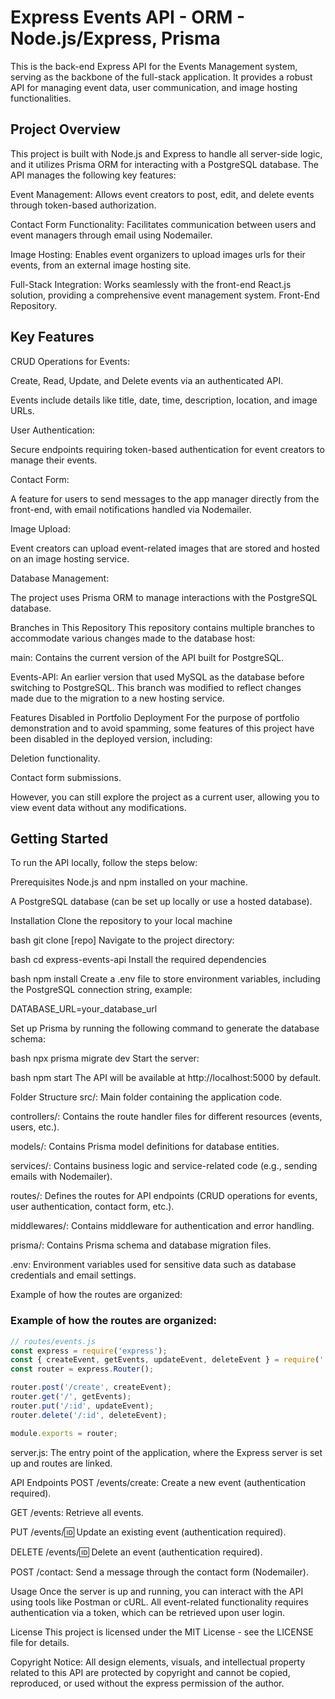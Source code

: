 # Express Events API - ORM - Node.js/Express, Prisma
This is the back-end Express API for the Events Management system, serving as the backbone of the full-stack application. It provides a robust API for managing event data, user communication, and image hosting functionalities.

## Project Overview
This project is built with Node.js and Express to handle all server-side logic, and it utilizes Prisma ORM for interacting with a PostgreSQL database. The API manages the following key features:

Event Management: Allows event creators to post, edit, and delete events through token-based authorization.

Contact Form Functionality: Facilitates communication between users and event managers through email using Nodemailer.

Image Hosting: Enables event organizers to upload images urls for their events, from an external image hosting site.

Full-Stack Integration: Works seamlessly with the front-end React.js solution, providing a comprehensive event management system. Front-End Repository.

## Key Features
CRUD Operations for Events:

Create, Read, Update, and Delete events via an authenticated API.

Events include details like title, date, time, description, location, and image URLs.

User Authentication:

Secure endpoints requiring token-based authentication for event creators to manage their events.

Contact Form:

A feature for users to send messages to the app manager directly from the front-end, with email notifications handled via Nodemailer.

Image Upload:

Event creators can upload event-related images that are stored and hosted on an image hosting service.

Database Management:

The project uses Prisma ORM to manage interactions with the PostgreSQL database.

Branches in This Repository
This repository contains multiple branches to accommodate various changes made to the database host:

main: Contains the current version of the API built for PostgreSQL.

Events-API: An earlier version that used MySQL as the database before switching to PostgreSQL. This branch was modified to reflect changes made due to the migration to a new hosting service.

Features Disabled in Portfolio Deployment
For the purpose of portfolio demonstration and to avoid spamming, some features of this project have been disabled in the deployed version, including:

Deletion functionality.

Contact form submissions.

However, you can still explore the project as a current user, allowing you to view event data without any modifications.

## Getting Started
To run the API locally, follow the steps below:

Prerequisites
Node.js and npm installed on your machine.

A PostgreSQL database (can be set up locally or use a hosted database).

Installation
Clone the repository to your local machine

bash
git clone [repo]
Navigate to the project directory:

bash
cd express-events-api
Install the required dependencies

bash
npm install
Create a .env file to store environment variables, including the PostgreSQL connection string, example: 

DATABASE_URL=your_database_url

Set up Prisma by running the following command to generate the database schema:

bash
npx prisma migrate dev
Start the server:

bash
npm start
The API will be available at http://localhost:5000 by default.

Folder Structure
src/: Main folder containing the application code.

controllers/: Contains the route handler files for different resources (events, users, etc.).

models/: Contains Prisma model definitions for database entities.

services/: Contains business logic and service-related code (e.g., sending emails with Nodemailer).

routes/: Defines the routes for API endpoints (CRUD operations for events, user authentication, contact form, etc.).

middlewares/: Contains middleware for authentication and error handling.

prisma/: Contains Prisma schema and database migration files.

.env: Environment variables used for sensitive data such as database credentials and email settings.

Example of how the routes are organized:

### Example of how the routes are organized:

```js
// routes/events.js
const express = require('express');
const { createEvent, getEvents, updateEvent, deleteEvent } = require('../controllers/eventController');
const router = express.Router();

router.post('/create', createEvent);
router.get('/', getEvents);
router.put('/:id', updateEvent);
router.delete('/:id', deleteEvent);

module.exports = router;
```
server.js: The entry point of the application, where the Express server is set up and routes are linked.

API Endpoints
POST /events/create: Create a new event (authentication required).

GET /events: Retrieve all events.

PUT /events/:id: Update an existing event (authentication required).

DELETE /events/:id: Delete an event (authentication required).

POST /contact: Send a message through the contact form (Nodemailer).

Usage
Once the server is up and running, you can interact with the API using tools like Postman or cURL. All event-related functionality requires authentication via a token, which can be retrieved upon user login.

License
This project is licensed under the MIT License - see the LICENSE file for details.

Copyright Notice: All design elements, visuals, and intellectual property related to this API are protected by copyright and cannot be copied, reproduced, or used without the express permission of the author.


